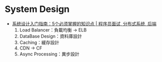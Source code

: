 # System Design


- [系统设计入门指南：5个必须掌握的知识点 | 程序员面试, 分布式系统, 后端](https://www.youtube.com/watch?v=8TE2DvpKxvA&ab_channel=SchelleyYuki)
    1. Load Balancer：負載均衡 -> ELB
    2. DataBase Design：資料庫設計
    3. Caching：緩存設計
    4. CDN -> CF
    5. Async Processing：異步設計